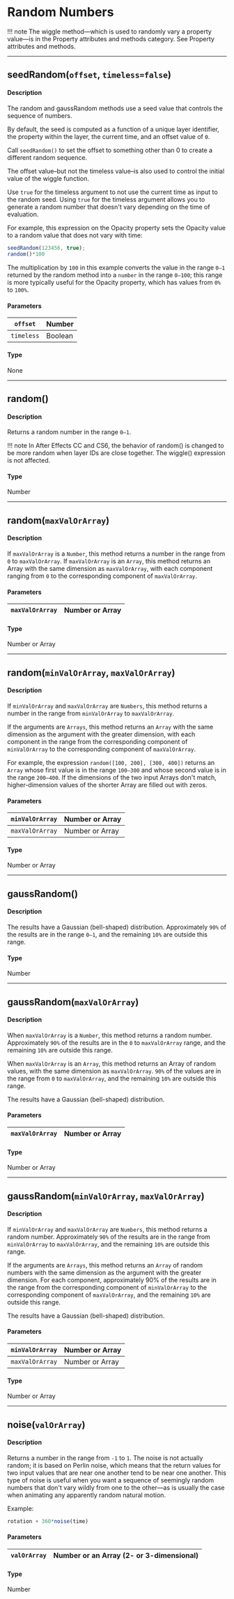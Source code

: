 # Random Numbers

!!! note
    The wiggle method—which is used to randomly vary a property value—is in the Property attributes and methods category. See Property attributes and methods.

---

## seedRandom(`offset`, `timeless=false`)

#### Description

The random and gaussRandom methods use a seed value that controls the sequence of numbers.

By default, the seed is computed as a function of a unique layer identifier, the property within the layer, the current time, and an offset value of `0`.

Call `seedRandom()` to set the offset to something other than 0 to create a different random sequence.

The offset value–but not the timeless value–is also used to control the initial value of the wiggle function.

Use `true` for the timeless argument to not use the current time as input to the random seed. Using `true` for the timeless argument allows you to generate a random number that doesn't vary depending on the time of evaluation.

For example, this expression on the Opacity property sets the Opacity value to a random value that does not vary with time:

```js
seedRandom(123456, true);
random()*100
```

The multiplication by `100` in this example converts the value in the range `0–1` returned by the random method into a `number` in the range `0–100`; this range is more typically useful for the Opacity property, which has values from `0%` to `100%`.

#### Parameters

| `offset`   | Number   |
|------------|----------|
| `timeless` | Boolean  |

#### Type

None

---

## random()

#### Description

Returns a random number in the range `0–1`.

!!! note
    In After Effects CC and CS6, the behavior of random() is changed to be more random when layer IDs are close together. The wiggle() expression is not affected.

#### Type

Number

---

## random(`maxValOrArray`)

#### Description

If `maxValOrArray` is a `Number`, this method returns a number in the range from `0` to `maxValOrArray`. If `maxValOrArray` is an `Array`, this method returns an Array with the same dimension as `maxValOrArray`, with each component ranging from `0` to the corresponding component of `maxValOrArray`.

#### Parameters

| `maxValOrArray`   | Number or Array   |
|-------------------|-------------------|

#### Type

Number or Array

---

## random(`minValOrArray`, `maxValOrArray`)

#### Description

If `minValOrArray` and `maxValOrArray` are `Numbers`, this method returns a number in the range from `minValOrArray` to `maxValOrArray`.

If the arguments are `Arrays`, this method returns an `Array` with the same dimension as the argument with the greater dimension, with each component in the range from the corresponding component of `minValOrArray` to the corresponding component of `maxValOrArray`.

For example, the expression `random([100, 200], [300, 400])` returns an `Array` whose first value is in the range `100–300` and whose second value is in the range `200–400`. If the dimensions of the two input Arrays don't match, higher-dimension values of the shorter Array are filled out with zeros.

#### Parameters

| `minValOrArray`   | Number or Array   |
|-------------------|-------------------|
| `maxValOrArray`   | Number or Array   |

#### Type

Number or Array

---

## gaussRandom()

#### Description

The results have a Gaussian (bell-shaped) distribution. Approximately `90%` of the results are in the range `0–1`, and the remaining `10%` are outside this range.

#### Type

Number

---

## gaussRandom(`maxValOrArray`)

#### Description

When `maxValOrArray` is a `Number`, this method returns a random number. Approximately `90%` of the results are in the `0` to `maxValOrArray` range, and the remaining `10%` are outside this range.

When `maxValOrArray` is an `Array`, this method returns an Array of random values, with the same dimension as `maxValOrArray`. `90%` of the values are in the range from `0` to `maxValOrArray`, and the remaining `10%` are outside this range.

The results have a Gaussian (bell-shaped) distribution.

#### Parameters

| `maxValOrArray`   | Number or Array   |
|-------------------|-------------------|

#### Type

Number or Array

---

## gaussRandom(`minValOrArray`, `maxValOrArray`)

#### Description

If `minValOrArray` and `maxValOrArray` are `Numbers`, this method returns a random number. Approximately `90%` of the results are in the range from `minValOrArray` to `maxValOrArray`, and the remaining `10%` are outside this range.

If the arguments are `Arrays`, this method returns an `Array` of random numbers with the same dimension as the argument with the greater dimension. For each component, approximately 90% of the results are in the range from the corresponding component of `minValOrArray` to the corresponding component of `maxValOrArray`, and the remaining `10%` are outside this range.

The results have a Gaussian (bell-shaped) distribution.

#### Parameters

| `minValOrArray`   | Number or Array   |
|-------------------|-------------------|
| `maxValOrArray`   | Number or Array   |

#### Type

Number or Array

---

## noise(`valOrArray`)

#### Description

Returns a number in the range from `-1` to `1`. The noise is not actually random; it is based on Perlin noise, which means that the return values for two input values that are near one another tend to be near one another. This type of noise is useful when you want a sequence of seemingly random numbers that don't vary wildly from one to the other—as is usually the case when animating any apparently random natural motion.

Example:

```js
rotation + 360*noise(time)
```

#### Parameters

| `valOrArray`   | Number or an Array (2- or 3-dimensional)   |
|----------------|--------------------------------------------|

#### Type

Number
